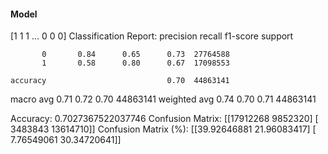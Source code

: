 #### Model
[1 1 1 ... 0 0 0]
Classification Report:
              precision    recall  f1-score   support

           0       0.84      0.65      0.73  27764588
           1       0.58      0.80      0.67  17098553

    accuracy                           0.70  44863141
   macro avg       0.71      0.72      0.70  44863141
weighted avg       0.74      0.70      0.71  44863141

Accuracy: 0.7027367522037746
Confusion Matrix:
[[17912268  9852320]
 [ 3483843 13614710]]
Confusion Matrix (%):
[[39.92646881 21.96083417]
 [ 7.76549061 30.34720641]]
